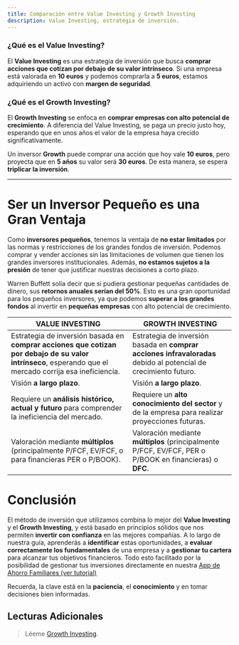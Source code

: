 ```yaml
---
title: Comparación entre Value Investing y Growth Investing
description: Value Investing, estrategia de inversión.
---
```


### ¿Qué es el Value Investing?

El **Value Investing** es una estrategia de inversión que busca **comprar acciones que cotizan por debajo de su valor intrínseco**. Si una empresa está valorada en **10 euros** y podemos comprarla a **5 euros**, estamos adquiriendo un activo con **margen de seguridad**.

### ¿Qué es el Growth Investing?

El **Growth Investing** se enfoca en **comprar empresas con alto potencial de crecimiento**. A diferencia del Value Investing, se paga un precio justo hoy, esperando que en unos años el valor de la empresa haya crecido significativamente.

Un inversor **Growth** puede comprar una acción que hoy vale **10 euros**, pero proyecta que en **5 años** su valor será **30 euros**. De esta manera, se espera **triplicar la inversión**.

---

# Ser un Inversor Pequeño es una Gran Ventaja

Como **inversores pequeños**, tenemos la ventaja de **no estar limitados** por las normas y restricciones de los grandes fondos de inversión. Podemos comprar y vender acciones sin las limitaciones de volumen que tienen los grandes inversores institucionales. Además, **no estamos sujetos a la presión** de tener que justificar nuestras decisiones a corto plazo.

Warren Buffett solía decir que si pudiera gestionar pequeñas cantidades de dinero, sus **retornos anuales serían del 50%**. Esto es una gran oportunidad para los pequeños inversores, ya que podemos **superar a los grandes fondos** al invertir en **pequeñas empresas** con alto potencial de crecimiento.

| **VALUE INVESTING**                                                                                                                                      | **GROWTH INVESTING**                                                                                             |
| -------------------------------------------------------------------------------------------------------------------------------------------------------- | ---------------------------------------------------------------------------------------------------------------- |
| Estrategia de inversión basada en **comprar acciones que cotizan por debajo de su valor intrínseco**, esperando que el mercado corrija esa ineficiencia. | Estrategia de inversión basada en **comprar acciones infravaloradas** debido al potencial de crecimiento futuro. |
| Visión **a largo plazo**.                                                                                                                                | Visión **a largo plazo**.                                                                                        |
| Requiere un **análisis histórico, actual y futuro** para comprender la ineficiencia del mercado.                                                         | Requiere un **alto conocimiento del sector** y de la empresa para realizar proyecciones futuras.                 |
| Valoración mediante **múltiplos** (principalmente P/FCF, EV/FCF, o para financieras PER o P/BOOK).                                                       | Valoración mediante **múltiplos** (principalmente P/FCF, EV/FCF, PER o P/BOOK en financieras) o **DFC**.         |




# Conclusión

El método de inversión que utilizamos combina lo mejor del **Value Investing** y el **Growth Investing**, y está basado en principios sólidos que nos permiten **invertir con confianza** en las mejores compañías. A lo largo de nuestra guía, aprenderás a **identificar** estas oportunidades, a **evaluar correctamente los fundamentales** de una empresa y a **gestionar tu cartera** para alcanzar tus objetivos financieros. Todo esto facilitado por la posibilidad de gestionar tus inversiones directamente en nuestra [App de Ahorro Familiares (ver tutorial)](./ejemplo-de-tesis-de-una-accion-en-ahorros-familiares)

Recuerda, la clave está en la **paciencia**, el **conocimiento** y en tomar decisiones bien informadas.

## Lecturas Adicionales

> Léeme [Growth Investing](./growth-investing). 

